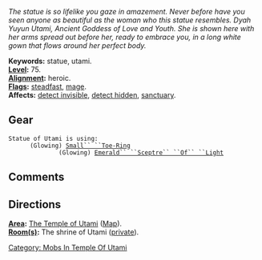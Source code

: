 *The statue is so lifelike you gaze in amazement. Never before have you
seen anyone as beautiful as the woman who this statue resembles. Dyah
Yuyun Utami, Ancient Goddess of Love and Youth. She is shown here with
her arms spread out before her, ready to embrace you, in a long white
gown that flows around her perfect body.*

**Keywords:** statue, utami.  
**[Level](Level.md "wikilink"):** 75.  
**[Alignment](Alignment.md "wikilink"):** heroic.  
**[Flags](:Category:_Mob_Types.md "wikilink"):**
[steadfast](Sentinel_Mobs.md "wikilink"),
[mage](Spellcasting_Mobs.md "wikilink").  
**Affects:** [detect invisible](Detect_Invis.md "wikilink"), [detect
hidden](Detect_Hidden.md "wikilink"),
[sanctuary](Sanctuary.md "wikilink").  

## Gear

`Statue of Utami is using:`  
<worn on feet>`      (Glowing) `[`Small`` ``Toe-Ring`](Small_Toe-Ring "wikilink")  
<held>`              (Glowing) `[`Emerald`` ``Sceptre`` ``Of`` ``Light`](Emerald_Sceptre_Of_Light "wikilink")

## Comments

## Directions

**[Area](:Category:_Areas.md "wikilink"):** [The Temple of
Utami](:Category:_Temple_Of_Utami.md "wikilink")
([Map](Temple_Of_Utami_Map.md "wikilink")).  
**[Room(s)](:Category:_Rooms.md "wikilink"):** The shrine of Utami
([private](Private_Rooms.md "wikilink")).  

[Category: Mobs In Temple Of
Utami](Category:_Mobs_In_Temple_Of_Utami "wikilink")
